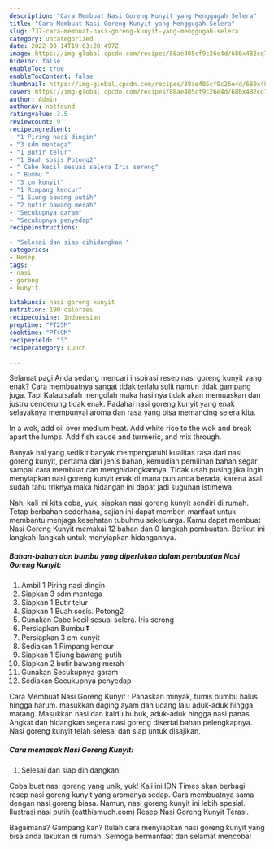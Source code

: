 ```yaml
---
description: "Cara Membuat Nasi Goreng Kunyit yang Menggugah Selera"
title: "Cara Membuat Nasi Goreng Kunyit yang Menggugah Selera"
slug: 737-cara-membuat-nasi-goreng-kunyit-yang-menggugah-selera
category: Uncategorized
date: 2022-09-14T19:03:28.497Z
image: https://img-global.cpcdn.com/recipes/88ae405cf9c26e4d/680x482cq70/nasi-goreng-kunyit-foto-resep-utama.jpg
hideToc: false
enableToc: true
enableTocContent: false
thumbnail: https://img-global.cpcdn.com/recipes/88ae405cf9c26e4d/680x482cq70/nasi-goreng-kunyit-foto-resep-utama.jpg
cover: https://img-global.cpcdn.com/recipes/88ae405cf9c26e4d/680x482cq70/nasi-goreng-kunyit-foto-resep-utama.jpg
author: Admin
authorAv: notfound
ratingvalue: 3.5
reviewcount: 9
recipeingredient:
- "1 Piring nasi dingin"
- "3 sdm mentega"
- "1 Butir telur"
- "1 Buah sosis Potong2"
- " Cabe kecil sesuai selera Iris serong"
- " Bumbu "
- "3 cm kunyit"
- "1 Rimpang kencur"
- "1 Siung bawang putih"
- "2 butir bawang merah"
- "Secukupnya garam"
- "Secukupnya penyedap"
recipeinstructions:

- "Selesai dan siap dihidangkan!"
categories:
- Resep
tags:
- nasi
- goreng
- kunyit

katakunci: nasi goreng kunyit 
nutrition: 190 calories
recipecuisine: Indonesian
preptime: "PT25M"
cooktime: "PT49M"
recipeyield: "3"
recipecategory: Lunch

---
```



Selamat pagi Anda sedang mencari inspirasi resep nasi goreng kunyit yang enak? Cara membuatnya sangat tidak terlalu sulit namun tidak gampang juga. Tapi Kalau salah mengolah maka hasilnya tidak akan memuaskan dan justru cenderung tidak enak. Padahal nasi goreng kunyit yang enak selayaknya mempunyai aroma dan rasa yang bisa memancing selera kita.


In a wok, add oil over medium heat. Add white rice to the wok and break apart the lumps. Add fish sauce and turmeric, and mix through.

Banyak hal yang sedikit banyak mempengaruhi kualitas rasa dari nasi goreng kunyit, pertama dari jenis bahan, kemudian pemilihan bahan segar sampai cara membuat dan menghidangkannya. Tidak usah pusing jika ingin menyiapkan nasi goreng kunyit enak di mana pun anda berada, karena asal sudah tahu triknya maka hidangan ini dapat jadi suguhan istimewa.


Nah, kali ini kita coba, yuk, siapkan nasi goreng kunyit sendiri di rumah. Tetap berbahan sederhana, sajian ini dapat memberi manfaat untuk membantu menjaga kesehatan tubuhmu sekeluarga. Kamu dapat membuat Nasi Goreng Kunyit memakai 12 bahan dan 0 langkah pembuatan. Berikut ini langkah-langkah untuk menyiapkan hidangannya.

<!--inarticleads1-->

##### Bahan-bahan dan bumbu yang diperlukan dalam pembuatan Nasi Goreng Kunyit:

1. Ambil 1 Piring nasi dingin
1. Siapkan 3 sdm mentega
1. Siapkan 1 Butir telur
1. Siapkan 1 Buah sosis. Potong2
1. Gunakan  Cabe kecil sesuai selera. Iris serong
1. Persiapkan  Bumbu ⏬
1. Persiapkan 3 cm kunyit
1. Sediakan 1 Rimpang kencur
1. Siapkan 1 Siung bawang putih
1. Siapkan 2 butir bawang merah
1. Gunakan Secukupnya garam
1. Sediakan Secukupnya penyedap


Cara Membuat Nasi Goreng Kunyit : Panaskan minyak, tumis bumbu halus hingga harum. masukkan daging ayam dan udang lalu aduk-aduk hingga matang. Masukkan nasi dan kaldu bubuk, aduk-aduk hingga nasi panas. Angkat dan hidangkan segera nasi goreng disertai bahan pelengkapnya. Nasi goreng kunyit telah selesai dan siap untuk disajikan. 

<!--inarticleads2-->

##### Cara memasak Nasi Goreng Kunyit:


1. Selesai dan siap dihidangkan!

Coba buat nasi goreng yang unik, yuk! Kali ini IDN Times akan berbagi resep nasi goreng kunyit yang aromanya sedap. Cara membuatnya sama dengan nasi goreng biasa. Namun, nasi goreng kunyit ini lebih spesial. Ilustrasi nasi putih (eatthismuch.com) Resep Nasi Goreng Kunyit Terasi. 

Bagaimana? Gampang kan? Itulah cara menyiapkan nasi goreng kunyit yang bisa anda lakukan di rumah. Semoga bermanfaat dan selamat mencoba!
